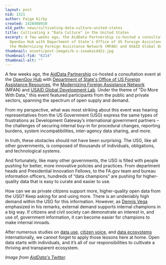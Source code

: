 ```yaml
---
layout: post
nid: 1521
author: Paige Kirby
created: 1428408910
old_path: news/cultivating-data-culture-united-states
title: Cultivating a "Data Culture" in the United States
excerpt: A few weeks ago, the AidData Partnership co-hosted a consultation event at the
  OpenGov Hub with Department of State's Office of US Foreign Assistance Resources,
  the Modernizing Foreign Assistance Network (MFAN) and USAID Global Development Lab.
thumbnail: assets/post-images/b-s-ixowkaidd2z.jpg
thumbnail-fid: "6214"
thumbnail-alt: ""
---
```


A few weeks ago, the [AidData Partnership](http://aiddata.org/) co-hosted a consultation event at the [OpenGov Hub](http://opengovhub.org/) with [Department of State's Office of US Foreign Assistance Resources](http://www.state.gov/f/), the [Modernizing Foreign Assistance Network](http://www.modernizeaid.net/) (MFAN) and [USAID Global Development Lab](http://www.usaid.gov/GlobalDevLab). Under the theme of "Do More With Data," this event featured participants from the public and private sectors, spanning the spectrum of open supply and demand.

From my perspective, what was most striking about this event was hearing representatives from the US Government (USG) express the same types of frustrations as Development Gateway’s international government partners – the challenges of securing internal buy-in for procedural changes, reporting burdens, system incompatibilities, inter-agency data sharing, and more.

In truth, these obstacles should not have been surprising. The USG, like all other governments, is composed of thousands of individuals, obligations, and technological systems.

And fortunately, like many other governments, the USG is filled with people pushing for better, more innovative policies and practices. From department heads and Presidential Innovation Fellows, to the FA.gov team and bureau information officers, hundreds of “data champions” are pushing for higher-quality data that is easy to curate and easier to use.

How can we as private citizens support more, higher-quality open data from the USG? Keep asking for and using more. There is an undeniably high demand within the USG for this information. However, as [Dennis Vega](https://twitter.com/DennisRVega) emphasized in his remarks, external demand supports internal champions in a big way. If citizens and civil society can demonstrate an interest in, and use of, government information, it can become easier for champions to make internal inroads. 

After numerous studies on [data use](/news/demand-side-data-revolution-lessons-government-nepal), [citizen voice](/news/making-citizen-feedback-more-actionable-uganda), and [data ecosystems](/news/fostering-data-culture) internationally, we cannot forget to apply those lessons here at home. Open data starts with individuals, and it’s all of our responsibilities to cultivate a thriving and transparent ecosystem.


*Image from [AidData's Twitter](https://twitter.com/AidData/status/570618717345878016).*
